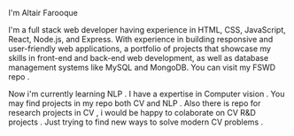I'm Altair Farooque

I'm a full stack web developer having experience in HTML, CSS, JavaScript, React, Node.js, and Express. With experience in building responsive and user-friendly web applications, a portfolio of projects that showcase my skills in front-end and back-end web development, as well as database management systems like MySQL and MongoDB.
You can visit my FSWD repo .

Now i'm currently learning NLP . I have a expertise in Computer vision . You may find projects in my repo both CV and NLP . Also there is repo for research projects in CV , i would be happy to colaborate on CV R&D projects . Just trying to find new ways to solve modern CV problems . 

